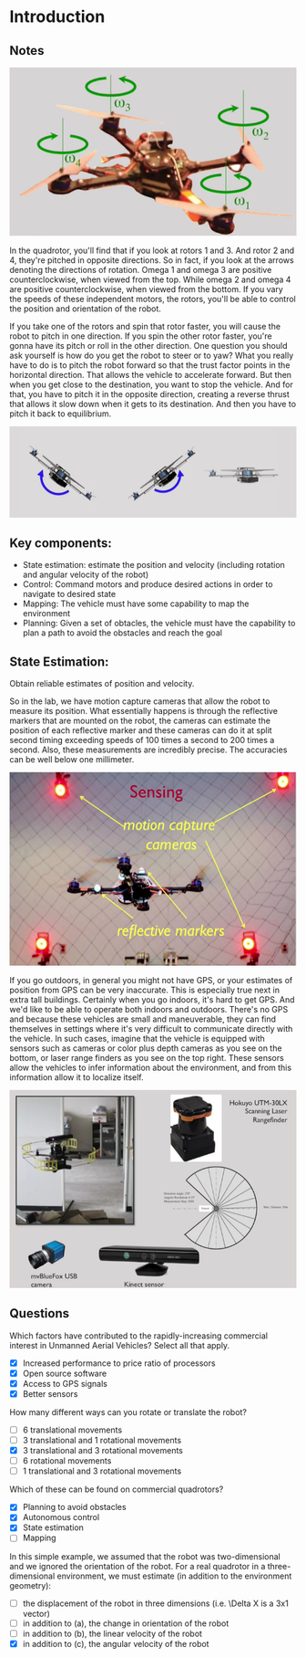 # Introduction

## Notes

![Quadrotor](images/quadrotor.png)

In the quadrotor, you'll find that if you look at rotors 1 and 3. And rotor 2 and 4, they're pitched in opposite directions. So in fact, if you look at the arrows denoting the directions of rotation. Omega 1 and omega 3 are positive counterclockwise, when viewed from the top. While omega 2 and omega 4 are positive counterclockwise, when viewed from the bottom. If you vary the speeds of these independent motors, the rotors, you'll be able to control the position and orientation of the robot. 

 If you take one of the rotors and spin that rotor faster, you will cause the robot to pitch in one direction. If you spin the other rotor faster, you're gonna have its pitch or roll in the other direction. One question you should ask yourself is how do you get the robot to steer or to yaw? What you really have to do is to pitch the robot forward so that the trust factor points in the horizontal direction. That allows the vehicle to accelerate forward. But then when you get close to the destination, you want to stop the vehicle. And for that, you have to pitch it in the opposite direction, creating a reverse thrust that allows it slow down when it gets to its destination. And then you have to pitch it back to equilibrium. 

![Translation](images/translation.png)

Key components:
---------------

- State estimation: estimate the position and velocity (including rotation and angular velocity of the robot)
- Control: Command motors and produce desired actions in order to navigate to desired state
- Mapping: The vehicle must have some capability to map the environment
- Planning: Given a set of obtacles, the vehicle must have the capability to plan a path to avoid the obstacles and reach the goal
 

State Estimation:
-----------------

Obtain reliable estimates of position and velocity. 

So in the lab, we have motion capture cameras that allow the robot to measure its position. What essentially happens is through the reflective markers that are mounted on the robot, the cameras can estimate the position of each reflective marker and these cameras can do it at split second timing exceeding speeds of 100 times a second to 200 times a second. Also, these measurements are incredibly precise. The accuracies can be well below one millimeter. 

![Sensing](images/sensing.png)

If you go outdoors, in general you might not have GPS, or your estimates of position from GPS can be very inaccurate. This is especially true next in extra tall buildings. Certainly when you go indoors, it's hard to get GPS. And we'd like to be able to operate both indoors and outdoors. There's no GPS and because these vehicles are small and maneuverable, they can find themselves in settings where it's very difficult to communicate directly with the vehicle. In such cases, imagine that the vehicle is equipped with sensors such as cameras or color plus depth cameras as you see on the bottom, or laser range finders as you see on the top right. These sensors allow the vehicles to infer information about the environment, and from this information allow it to localize itself. 

![No GPS](images/sensing_nogps.png)

## Questions

Which factors have contributed to the rapidly-increasing commercial interest in Unmanned Aerial Vehicles? Select all that apply.
- [x] Increased performance to price ratio of processors
- [x] Open source software
- [x] Access to GPS signals
- [x] Better sensors

How many different ways can you rotate or translate the robot?
- [ ] 6 translational movements
- [ ] 3 translational and 1 rotational movements
- [x] 3 translational and 3 rotational movements
- [ ] 6 rotational movements
- [ ] 1 translational and 3 rotational movements

Which of these can be found on commercial quadrotors?
- [x] Planning to avoid obstacles
- [x] Autonomous control
- [x] State estimation
- [ ] Mapping

In this simple example, we assumed that the robot was two-dimensional and we ignored the orientation of the robot. For a real quadrotor in a three-dimensional environment, we must estimate (in addition to the environment geometry):
- [ ] the displacement of the robot in three dimensions (i.e. \Delta X is a 3x1 vector)
- [ ] in addition to (a), the change in orientation of the robot
- [ ] in addition to (b), the linear velocity of the robot
- [x] in addition to (c), the angular velocity of the robot
